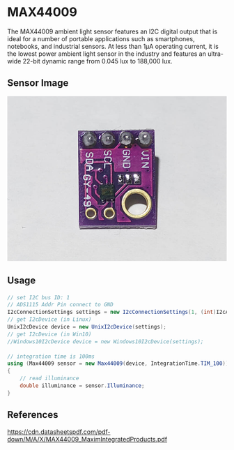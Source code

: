 # MAX44009
The MAX44009 ambient light sensor features an I2C digital output that is ideal for a number of portable applications such as smartphones, notebooks, and industrial sensors. At less than 1µA operating current, it is the lowest power ambient light sensor in the industry and features an ultra-wide 22-bit dynamic range from 0.045 lux to 188,000 lux.

## Sensor Image
![](sensor.jpg)

## Usage
```C#
// set I2C bus ID: 1
// ADS1115 Addr Pin connect to GND
I2cConnectionSettings settings = new I2cConnectionSettings(1, (int)I2cAddress.GND);
// get I2cDevice (in Linux)
UnixI2cDevice device = new UnixI2cDevice(settings);
// get I2cDevice (in Win10)
//Windows10I2cDevice device = new Windows10I2cDevice(settings);

// integration time is 100ms
using (Max44009 sensor = new Max44009(device, IntegrationTime.TIM_100))
{
    // read illuminance
    double illuminance = sensor.Illuminance;
}
```

## References
https://cdn.datasheetspdf.com/pdf-down/M/A/X/MAX44009_MaximIntegratedProducts.pdf
